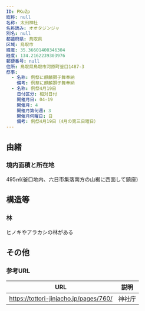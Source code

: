 ```yaml
---
ID: PKuZp
総称: null
名称: 太田神社
名称読み: オオタジンジャ
別名: null
都道府県: 鳥取県
区域: 鳥取市
緯度: 35.36601400346304
経度: 134.2162239303976
郵便番号: null
住所: 鳥取県鳥取市河原町釜口1487-3
祭事:
  - 名称: 例祭に麒麟獅子舞奉納
    備考: 例祭に麒麟獅子舞奉納
  - 名称: 例祭4月19日
    日付区分: 相対日付
    開催月日: 04-19
    開催月: 4
    開催月第何週: 3
    開催月何曜日: 日
    備考: 例祭4月19日（4月の第三日曜日）
---
```


## 由緒

### 境内面積と所在地

495㎡(釜口地内、六日市集落南方の山裾に西面して鎮座)

## 構造等

### 林

ヒノキやアラカシの林がある

## その他

### 参考URL

| URL                                    | 説明   |
| -------------------------------------- | ------ |
| https://tottori-jinjacho.jp/pages/760/ | 神社庁 |
